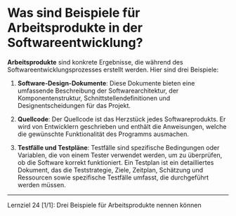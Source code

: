 # Was sind Beispiele für Arbeitsprodukte in der Softwareentwicklung?

**Arbeitsprodukte** sind konkrete Ergebnisse, die während des Softwareentwicklungsprozesses erstellt werden. Hier sind drei Beispiele:

1. **Software-Design-Dokumente**: Diese Dokumente bieten eine umfassende Beschreibung der Softwarearchitektur, der Komponentenstruktur, Schnittstellendefinitionen und Designentscheidungen für das Projekt.

2. **Quellcode**: Der Quellcode ist das Herzstück jedes Softwareprodukts. Er wird von Entwicklern geschrieben und enthält die Anweisungen, welche die gewünschte Funktionalität des Programms ausmachen.

3. **Testfälle und Testpläne**: Testfälle sind spezifische Bedingungen oder Variablen, die von einem Tester verwendet werden, um zu überprüfen, ob die Software korrekt funktioniert. Ein Testplan ist ein detailliertes Dokument, das die Teststrategie, Ziele, Zeitplan, Schätzung und Ressourcen sowie spezifische Testfälle umfasst, die durchgeführt werden müssen.

---

Lernziel 24 \[1/1\]: Drei Beispiele für Arbeitsprodukte nennen können

